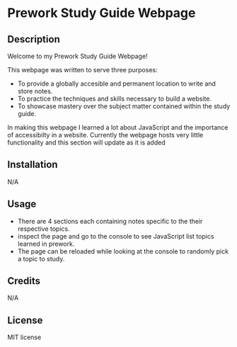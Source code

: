 # Prework Study Guide Webpage

## Description

Welcome to my Prework Study Guide Webpage!

This webpage was written to serve three purposes:
- To provide a globally accesible and permanent location to write and store notes. 
- To practice the techniques and skills necessary to build a website.
- To showcase mastery over the subject matter contained within the study guide.

In making this webpage I learned a lot about JavaScript and the importance of accessibilty in a website. Currently the webpage hosts very little functionality and this section will update as it is added

## Installation

N/A

## Usage

- There are 4 sections each containing notes specific to the their respective topics. 
- inspect the page and go to the console to see JavaScript list topics learned in prework. 
- The page can be reloaded while looking at the console to randomly pick a topic to study.

## Credits

N/A

## License

MIT license
